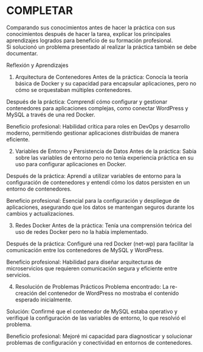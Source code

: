 # COMPLETAR  
Comparando sus conocimientos antes de hacer la práctica con sus conocimientos después de hacer la tarea, explicar los principales aprendizajes logrados para beneficio de su formación profesional.  
Si solucionó un problema presentado al realizar la práctica también se debe documentar.

Reflexión y Aprendizajes
1. Arquitectura de Contenedores
Antes de la práctica: Conocía la teoría básica de Docker y su capacidad para encapsular aplicaciones, pero no cómo se orquestaban múltiples contenedores.

Después de la práctica: Comprendí cómo configurar y gestionar contenedores para aplicaciones complejas, como conectar WordPress y MySQL a través de una red Docker.

Beneficio profesional: Habilidad crítica para roles en DevOps y desarrollo moderno, permitiendo gestionar aplicaciones distribuidas de manera eficiente.

2. Variables de Entorno y Persistencia de Datos
Antes de la práctica: Sabía sobre las variables de entorno pero no tenía experiencia práctica en su uso para configurar aplicaciones en Docker.

Después de la práctica: Aprendí a utilizar variables de entorno para la configuración de contenedores y entendí cómo los datos persisten en un entorno de contenedores.

Beneficio profesional: Esencial para la configuración y despliegue de aplicaciones, asegurando que los datos se mantengan seguros durante los cambios y actualizaciones.

3. Redes Docker
Antes de la práctica: Tenía una comprensión teórica del uso de redes Docker pero no la había implementado.

Después de la práctica: Configuré una red Docker (net-wp) para facilitar la comunicación entre los contenedores de MySQL y WordPress.

Beneficio profesional: Habilidad para diseñar arquitecturas de microservicios que requieren comunicación segura y eficiente entre servicios.

4. Resolución de Problemas Prácticos
Problema encontrado: La re-creación del contenedor de WordPress no mostraba el contenido esperado inicialmente.

Solución: Confirmé que el contenedor de MySQL estaba operativo y verifiqué la configuración de las variables de entorno, lo que resolvió el problema.

Beneficio profesional: Mejoré mi capacidad para diagnosticar y solucionar problemas de configuración y conectividad en entornos de contenedores.
